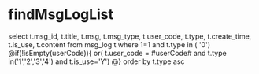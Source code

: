 findMsgLogList
===
select t.msg_id,
       t.title,
       t.msg,
       t.msg_type,
       t.user_code,
       t.type,
       t.create_time,
       t.is_use,
       t.content 
       from msg_log t
       where 1=1
       and t.type in ( '0')
       @if(!isEmpty(userCode)){
		 or( t.user_code = #userCode# and t.type in('1','2','3','4') and t.is_use='Y')
	   @}
	   order by t.type asc
	   
	   